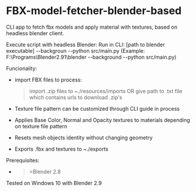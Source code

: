 # FBX-model-fetcher-blender-based
CLI app to fetch fbx models and apply material with textures, based on headless blender client.

Execute script with headless Blender:
  Run in CLI: [path to blender executable] --backgroun --python src/main.py
  (Example: F:\Programs\Blender2.91\blender --background --python src/main.py)

Funcionality:
  * import FBX files to process:
    > import .zip files to ~./resources/imports
    OR
    >  give path to .txt file which contains urls to download .zip's
    
  * Texture file pattern can be customized through CLI guide in process
  * Applies Base Color, Normal and Opacity textures to materials depending on texture file pattern
  * Resets mesh objects identity without changing geometry
  * Exports .fbx and textures to ~./exports

Prerequisites:
  * >=Blender 2.8
  
Tested on Windows 10 with Blender 2.9

